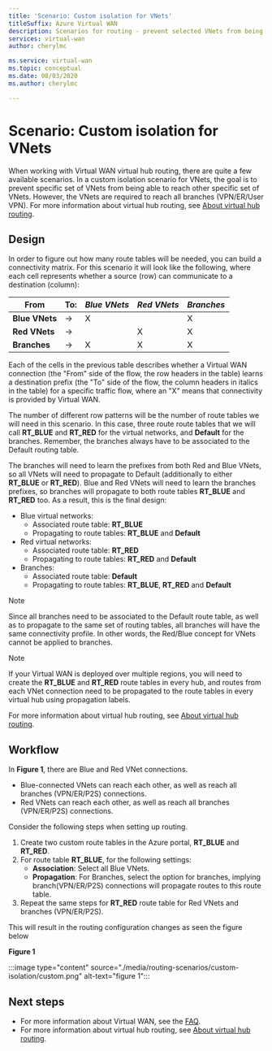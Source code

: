 ```yaml
---
title: 'Scenario: Custom isolation for VNets'
titleSuffix: Azure Virtual WAN
description: Scenarios for routing - prevent selected VNets from being able to reach each other
services: virtual-wan
author: cherylmc

ms.service: virtual-wan
ms.topic: conceptual
ms.date: 08/03/2020
ms.author: cherylmc

---
```

# Scenario: Custom isolation for VNets

When working with Virtual WAN virtual hub routing, there are quite a few available scenarios. In a custom isolation scenario for VNets, the goal is to prevent specific set of VNets from being able to reach other specific set of VNets. However, the VNets are required to reach all branches (VPN/ER/User VPN). For more information about virtual hub routing, see [About virtual hub routing](about-virtual-hub-routing.md).

## <a name="design"></a>Design

In order to figure out how many route tables will be needed, you can build a connectivity matrix. For this scenario it will look like the following, where each cell represents whether a source (row) can communicate to a destination (column):

| From | To:| *Blue VNets* | *Red VNets* | *Branches*|
|---|---|---|---|---|
| **Blue VNets** |   &#8594;|      X        |               |       X      |
| **Red VNets**  |   &#8594;|              |       X       |       X      |
| **Branches**   |   &#8594;|     X        |       X       |       X      |

Each of the cells in the previous table describes whether a Virtual WAN connection (the "From" side of the flow, the row headers in the table) learns a destination prefix (the "To" side of the flow, the column headers in italics in the table) for a specific traffic flow, where an "X" means that connectivity is provided by Virtual WAN.

The number of different row patterns will be the number of route tables we will need in this scenario. In this case, three route route tables that we will call **RT_BLUE** and **RT_RED** for the virtual networks, and **Default** for the branches. Remember, the branches always have to be associated to the Default routing table.

The branches will need to learn the prefixes from both Red and Blue VNets, so all VNets will need to propagate to Default (additionally to either **RT_BLUE** or **RT_RED**). Blue and Red VNets will need to learn the branches prefixes, so branches will propagate to both route tables **RT_BLUE** and **RT_RED** too. As a result, this is the final design:

* Blue virtual networks:
  * Associated route table: **RT_BLUE**
  * Propagating to route tables: **RT_BLUE** and **Default**
* Red virtual networks:
  * Associated route table: **RT_RED**
  * Propagating to route tables: **RT_RED** and **Default**
* Branches:
  * Associated route table: **Default**
  * Propagating to route tables: **RT_BLUE**, **RT_RED** and **Default**

> [!NOTE]
> Since all branches need to be associated to the Default route table, as well as to propagate to the same set of routing tables, all branches will have the same connectivity profile. In other words, the Red/Blue concept for VNets cannot be applied to branches.

> [!NOTE]
> If your Virtual WAN is deployed over multiple regions, you will need to create the **RT_BLUE** and **RT_RED** route tables in every hub, and routes from each VNet connection need to be propagated to the route tables in every virtual hub using propagation labels.

For more information about virtual hub routing, see [About virtual hub routing](about-virtual-hub-routing.md).

## <a name="architecture"></a>Workflow

In **Figure 1**, there are Blue and Red VNet connections.

* Blue-connected VNets can reach each other, as well as reach all branches (VPN/ER/P2S) connections.
* Red VNets can reach each other, as well as reach all branches (VPN/ER/P2S) connections.

Consider the following steps when setting up routing.

1. Create two custom route tables in the Azure portal, **RT_BLUE** and **RT_RED**.
2. For route table **RT_BLUE**, for the following settings:
   * **Association**: Select all Blue VNets.
   * **Propagation**: For Branches, select the option for branches, implying branch(VPN/ER/P2S) connections will propagate routes to this route table.
3. Repeat the same steps for **RT_RED** route table for Red VNets and branches (VPN/ER/P2S).

This will result in the routing configuration changes as seen the figure below

**Figure 1**

:::image type="content" source="./media/routing-scenarios/custom-isolation/custom.png" alt-text="figure 1":::

## Next steps

* For more information about Virtual WAN, see the [FAQ](virtual-wan-faq.md).
* For more information about virtual hub routing, see [About virtual hub routing](about-virtual-hub-routing.md).
